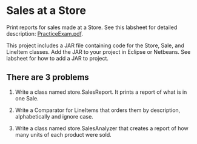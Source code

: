 # Sales at a Store

Print reports for sales made at a Store.
See this labsheet for detailed description: [PracticeExam.pdf](https://github.com/skeoop/skeoop.github.io/blob/master/week8/PracticeExam.pdf).

This project includes a JAR file containing code for the Store, Sale, and LineItem classes.  Add the JAR to your project in Eclipse or Netbeans. See labsheet for how to add a JAR to project.

## There are 3 problems

1. Write a class named store.SalesReport.  It prints a report of
   what is in one Sale.

2. Write a Comparator for LineItems that orders them by description, alphabetically and ignore case.

3. Write a class named store.SalesAnalyzer that creates a report of how many units of each product were sold.
